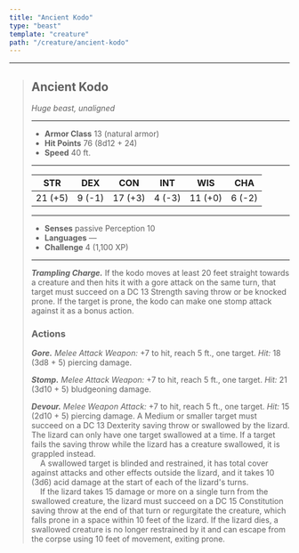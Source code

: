```yaml
---
title: "Ancient Kodo"
type: "beast"
template: "creature"
path: "/creature/ancient-kodo"
---
```


___
>
> ## Ancient Kodo
>*Huge beast, unaligned*
> ___
>
> - **Armor Class** 13 (natural armor)
> - **Hit Points** 76 (8d12 + 24)
> - **Speed** 40 ft.
>___
>
>|STR|DEX|CON|INT|WIS|CHA|
>|:---:|:---:|:---:|:---:|:---:|:---:|
>|21 (+5)|9 (-1)|17 (+3)|4 (-3)|11 (+0)|6 (-2)|
>___
>
> - **Senses** passive Perception 10
> - **Languages** —
> - **Challenge** 4 (1,100 XP)
> ___
>
> ***Trampling Charge.*** If the kodo moves at least 20 feet straight towards a creature and then hits it with a gore attack on the same turn, that target must succeed on a DC 13 Strength saving throw or be knocked prone. If the target is prone, the kodo can make one stomp attack against it as a bonus action.
>
> ### Actions
> ***Gore.*** *Melee Attack Weapon:* +7 to hit, reach 5 ft., one target. *Hit:* 18 (3d8 + 5) piercing damage.
>
> ***Stomp.*** *Melee Attack Weapon:* +7 to hit, reach 5 ft., one target. *Hit:* 21 (3d10 + 5) bludgeoning damage.
>
> ***Devour.*** *Melee Weapon Attack:* +7 to hit, reach 5 ft., one target. *Hit:* 15 (2d10 + 5) piercing damage. A Medium or smaller target must succeed on a DC 13 Dexterity saving throw or swallowed by the lizard. The lizard can only have one target swallowed at a time. If a target fails the saving throw while the lizard has a creature swallowed, it is grappled instead.
> <br>&nbsp;&nbsp;&nbsp; A swallowed target is blinded and restrained, it has total cover against attacks and other effects outside the lizard, and it takes 10 (3d6) acid damage at the start of each of the lizard's turns.
> <br>&nbsp;&nbsp;&nbsp; If the lizard takes 15 damage or more on a single turn from the swallowed creature, the lizard must succeed on a DC 15 Constitution saving throw at the end of that turn or regurgitate the creature, which falls prone in a space within 10 feet of the lizard. If the lizard dies, a swallowed creature is no longer restrained by it and can escape from the corpse using 10 feet of movement, exiting prone.
